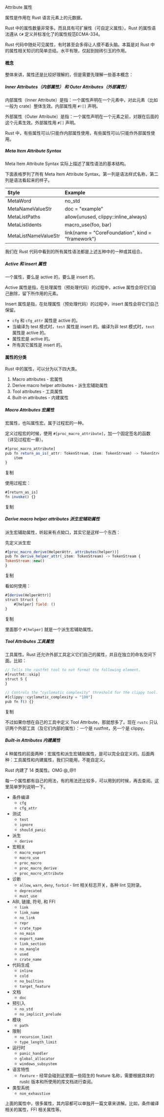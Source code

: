 Attribute 属性

属性是作用在 Rust 语言元素上的元数据。

Rust 中的属性数量非常多。而且具有可扩展性（可自定义属性）。Rust 的属性语法遵从 `C#` 定义并标准化了的属性规范ECMA-334。

Rust 代码中随处可见属性，有时甚至会多得让人摸不着头脑。本篇是对 Rust 中的属性相关知识的简单总结。水平有限，仅起到抛砖引玉的作用。

#### **概念**

整体来讲，属性还是比较好理解的，但是需要先理解一些基本概念：

##### **Inner Attributes（内部属性） 和 Outer Attributes（外部属性）**

内部属性（Inner Attribute）是指：一个属性声明在一个元素中，对此元素（比如一般为 crate）整体生效。内部属性用 `#![]` 声明。

外部属性（Outer Attribute）是指：一个属性声明在一个元素之前，对跟在后面的这个元素生效。外部属性用 `#[]` 声明。

Rust 中，有些属性可以/只能作内部属性使用，有些属性可以/只能作外部属性使用。

##### **Meta Item Attribute Syntax**

Meta Item Attribute Syntax 实际上描述了属性语法的基本结构。

下面表格罗列了所有 Meta Item Attribute Syntax。第一列是语法样式名称，第二列是语法看起来的样子。

| Style                | Example                                           |
| :------------------- | :------------------------------------------------ |
| MetaWord             | no_std                                            |
| MetaNameValueStr     | doc = "example"                                   |
| MetaListPaths        | allow(unused, clippy::inline_always)              |
| MetaListIdents       | macro_use(foo, bar)                               |
| MetaListNameValueStr | link(name = "CoreFoundation", kind = "framework") |

我们在 Rust 代码中看到的所有属性语法都是上述五种中的一种或其组合。

##### **Active 和 insert 属性**

一个属性，要么是 active 的，要么是 insert 的。

Active 属性是指，在处理属性（预处理代码）的过程中，active 属性会将它们自己删除，留下所作用的元素。

Insert 属性是指，在处理属性（预处理代码）的过程中，insert 属性会将它们自己保留。

- `cfg` 和 `cfg_attr` 属性是 active 的。
- 当编译为 test 模式时，`test` 属性是 insert 的。编译为非 test 模式时，`test` 属性是 active 的。
- 属性宏是 active 的。
- 所有其它属性是 insert 的。

#### **属性的分类**

Rust 中的属性，可以分为以下四大类。

1. Macro attributes - 宏属性
2. Derive macro helper attributes - 派生宏辅助属性
3. Tool attributes - 工具属性
4. Built-in attributes - 内建属性

##### **Macro Attributes 宏属性**

宏属性，也叫属性宏。属于过程宏的一种。

定义过程宏的时候，使用 `#[proc_macro_attribute]`，加一个固定签名的函数（详见过程宏一章）。

```javascript
#[proc_macro_attribute]
pub fn return_as_is(_attr: TokenStream, item: TokenStream) -> TokenStream {
	item
}
```

复制

使用过程宏：

```javascript
#[return_as_is]
fn invoke() {}
```

复制

##### **Derive macro helper attributes 派生宏辅助属性**

派生宏辅助属性，听起来有点拗口，其实它是这样一个东西：

先定义派生宏

```javascript
#[proc_macro_derive(HelperAttr, attributes(helper))]
pub fn derive_helper_attr(_item: TokenStream) -> TokenStream {
TokenStream::new()
}
```

复制

看如何使用：

```javascript
#[derive(HelperAttr)]
struct Struct {
	#[helper] field: ()
}
```

复制

里面那个 `#[helper]` 就是一个派生宏辅助属性。

##### **Tool Attributes 工具属性**

工具属性。Rust 还允许外部工具定义它们自己的属性，并且在独立的命名空间下面。比如：

```javascript
// Tells the rustfmt tool to not format the following element.
#[rustfmt::skip]
struct S {
}

// Controls the "cyclomatic complexity" threshold for the clippy tool.
#[clippy::cyclomatic_complexity = "100"]
pub fn f() {}
```

复制

不过如果你想在自己的工具中定义 Tool Attribute，那就想多了。现在 `rustc` 只认识两个外部工具（及它们内部的属性）：一个是 rustfmt，另一个是 clippy。

##### **Built-in Attributes 内建属性**

4 种属性的前面两种：宏属性和派生宏辅助属性，是可以完全自定义的。后面两种：工具属性和内建属性，我们只能用，不能自定义。

Rust 内建了 14 类属性。OMG @_@!!

每一个属性都有自己的用法，有的用法还比较多，可以用到的时候，再去查阅。这里简单罗列说明一下。

- 条件编译
  - `cfg`
  - `cfg_attr`
- 测试
  - `test`
  - `ignore`
  - `should_panic`
- 派生
  - `derive`
- 宏相关
  - `macro_export`
  - `macro_use`
  - `proc_macro`
  - `proc_macro_derive`
  - `proc_macro_attribute`
- 诊断
  - `allow`, `warn`, `deny`, `forbid` - lint 相关标志开关，各种 lint 见附录。
  - `deprecated`
  - `must_use`
- ABI, 链接, 符号, 和 FFI
  - `link`
  - `link_name`
  - `no_link`
  - `repr`
  - `crate_type`
  - `no_main`
  - `export_name`
  - `link_section`
  - `no_mangle`
  - `used`
  - `crate_name`
- 代码生成
  - `inline`
  - `cold`
  - `no_builtins`
  - `target_feature`
- 文档
  - `doc`
- 预引入
  - `no_std`
  - `no_implicit_prelude`
- 模块
  - `path`
- 限制
  - `recursion_limit`
  - `type_length_limit`
- 运行时
  - `panic_handler`
  - `global_allocator`
  - `windows_subsystem`
- 语言特性
  - `feature` - 经常会碰到这里面一些陌生的 feature 名称，需要根据具体的 rustc 版本和所使用的库文档进行查阅。
- 类型系统
  - `non_exhaustive`

上面的属性中，很多属性，其内容都可以单独开一篇文章来讲解。比如，条件编译相关的属性，FFI 相关属性等。